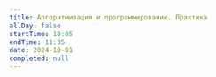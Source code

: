 ```yaml
---
title: Алгоритмизация и программирование. Практика
allDay: false
startTime: 10:05
endTime: 11:35
date: 2024-10-01
completed: null
---
```


